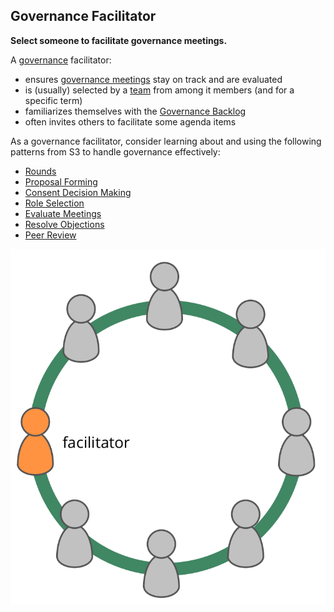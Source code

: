 ## Governance Facilitator

**Select someone to facilitate governance meetings.**

A [governance](glossary:governance) facilitator:

-   ensures [governance meetings](section:governance-meeting) stay on track and are evaluated
-   is (usually) selected by a [team](glossary:team) from among it members (and for a specific term)
-   familiarizes themselves with the [Governance Backlog](section:governance-backlog)
-   often invites others to facilitate some agenda items

As a governance facilitator, consider learning about and using the following patterns from S3 to handle governance effectively:

-   [Rounds](section:rounds)
-   [Proposal Forming](section:proposal-forming)
-   [Consent Decision Making](section:consent-decision-making)
-   [Role Selection](section:role-selection)
-   [Evaluate Meetings](section:evaluate-meetings)
-   [Resolve Objections](section:resolve-objections)
-   [Peer Review](section:peer-review)

![The governance facilitator is typically a member of the team](img/circle/facilitator.png)
